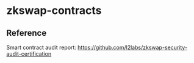 # zkswap-contracts

## Reference
Smart contract audit report:
https://github.com/l2labs/zkswap-security-audit-certification
